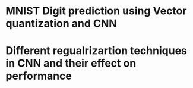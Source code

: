 # MNIST Digit prediction using Vector quantization and CNN

# Different regualrizartion techniques in CNN and their effect on performance

